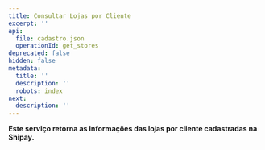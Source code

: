 ```yaml
---
title: Consultar Lojas por Cliente
excerpt: ''
api:
  file: cadastro.json
  operationId: get_stores
deprecated: false
hidden: false
metadata:
  title: ''
  description: ''
  robots: index
next:
  description: ''
---
```

**Este serviço retorna as informações das lojas por cliente cadastradas na Shipay.**
